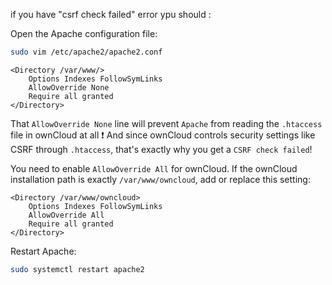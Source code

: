 if you have "csrf check failed" error ypu should : 

Open the Apache configuration file:

```bash
sudo vim /etc/apache2/apache2.conf
```

```
<Directory /var/www/>
    Options Indexes FollowSymLinks
    AllowOverride None
    Require all granted
</Directory>
```

That ```AllowOverride None``` line will prevent ```Apache``` from reading the ```.htaccess``` file in ownCloud at all ❗
And since ownCloud controls security settings like CSRF through ```.htaccess```, that's exactly why you get a ```CSRF check failed```!

You need to enable ```AllowOverride All``` for ownCloud. If the ownCloud installation path is exactly ```/var/www/owncloud```, add or replace this setting:

```
<Directory /var/www/owncloud>
    Options Indexes FollowSymLinks
    AllowOverride All
    Require all granted
</Directory>
```

Restart Apache:

```bash
sudo systemctl restart apache2
```
